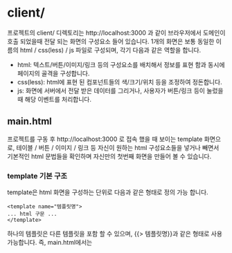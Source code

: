 # client/
프로젝트의 client/ 디렉토리는 http://localhost:3000 과 같이 브라우저에서 도메인이 호출 되었을때 전달 되는 화면의 구성요소 들어 있습니다. 1개의 화면은 보통 동일한 이름의 html / css(less) / js 파일로 구성되며, 각기 다음과 같은 역할을 합니다.

* html: 텍스트/버튼/이미지/링크 등의 구성요소를 배치해서 정보를 표현 함과 동시에 페이지의 골격을 구성합니다.
* css(less): html에 표현 된 컴포넌트들의 색/크기/위치 등을 조정하여 정돈합니다.
* js: 화면에 서버에서 전달 받은 데이터를 그리거나, 사용자가 버튼/링크 등이 눌렀을 때 해당 이벤트를 처리합니다.

## main.html
프로젝트를 구동 후 http://localhost:3000 로 접속 했을 때 보이는 template 화면으로, 테이블 / 버튼 / 이미지 / 링크 등 자신이 원하는 html 구성요소들을 넣거나 빼면서 기본적인 html 문법들을 확인하며 자신만의 첫번째 화면을 만들어 볼 수 있습니다.

### template 기본 구조
template은 html 화면을 구성하는 단위로 다음과 같은 형태로 정의 가능 합니다.

    <template name="템플릿명">
    ... html 구문 ...
    </template>

하나의 템플릿은 다른 템플릿을 포함 할 수 있으며, {{> 템플릿명}}과 같은 형태로 사용 가능합니다.
즉, main.html에서는 <template name="main"> 템플릿과 <template name="header"> 템플릿 2개가 선언 되어 있고, main 템플릿 내부에서 header 템플릿을 {{> header}} 와 같은 형태로 포함하여 화면을 구성하고 있습니다. 

따라서 개발자의 편의에 따라 1개의 화면은 몇개의 템플릿으로도 나뉘어서 구성/반복 사용이 가능합니다.


## main.coffee
화면에 데이터를 전달하거나, 화면에서 발생한 이벤트들을 처리 합니다. 화면의 기능에 해당하는 것들은 모두 이곳에서 처리 가능 합니다.

* FlowRouter.template('/경로명', '템플릿명'); 
서비스의 주소 (http://localhost:3000/) 뒤에 붙는 이름을 통해 화면을 구분합니다. 
    FlowRouter.template('/', 'main');
main.js의 위 코드는 주소 뒤에 '/' 혹은 아무것도 입력되지 않았을 경우 'main'이라는 이름의 템플릿을 화면에 그리라는 뜻으로, html 템플릿과 js의 해당 코드를 만들면 어떠한 화면이든 추가적으로 구성 가능합니다.
* Template.템플릿명.onRendered(function() {...}); 
해당 템플릿명의 화면이 모두 그려진 이후에 제일 먼저 수행 됩니다. 화면의 데이터들을 초기화 하거나 서버와 통신을 시작하는 용도로 사용 가능합니다.
* Template.템플릿명.helpers({...}); 
화면에 데이터를 전달합니다. 서버의 데이터베이스에서 데이터를 가져와서(find()) 화면에 전달 합니다.
* Template.템플릿명.events({...});
html 화면에서 발생한 마우스/키보드 이벤트들을 처리합니다. 회원가입 / 게시판 글작성과 같이 사용자가 입력한 데이터를 서버/데이터베이스에 저장하거나, 링크를 통한 페이지 이동과 같은 모든 사용자 액션을 처리 합니다.

## main.less (css)
html 화면의 요소(element)들의 색상 / 크기 / 위치 등을 제어하기 위한 css 구문들이 위치 합니다. examples/ 디렉토리의 예제 화면들을 참조하거나 자신만의 css 요소들을 만들면서 학습 해 보세요.
* less는 css의 확장으로 css와 동일한 구문을 제공합니다.

##SPA (Single Page Application)
지금까지 학습 한 main 템플릿만 사용해도 훌륭한 싱글 페이지 어플리케이션(SPA)를 만드는데 부족함이 없습니다.

main.html에서 기본적인 html / css 구문을 학습하거나 혹은 프로젝트에 포함 된 예제들(/client/examples/)이나 [부트스트랩](https://getbootstrap.com/docs/4.3/examples/) 컴포넌트들을 학습하면서 나만의 첫 웹 어플리케이션 페이지를 작성 해 보세요. 